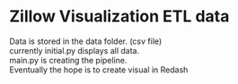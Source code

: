 # Zillow Visualization ETL data #

Data is stored in the data folder. (csv file)<br>
currently initial.py displays all data.<br>
main.py is creating the pipeline.<br>
Eventually the hope is to create visual in Redash
